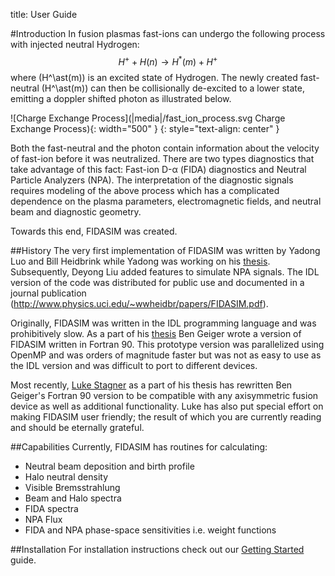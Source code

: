 title: User Guide

#Introduction
In fusion plasmas fast-ions can undergo the following process with injected neutral Hydrogen:
$$ H^+ + H(n) \rightarrow H^\ast(m) + H^+ $$
where \(H^\ast(m)\) is an excited state of Hydrogen.
The newly created fast-neutral \(H^\ast(m)\) can then be collisionally de-excited to a lower state, emitting a doppler shifted photon as illustrated below.

![Charge Exchange Process](|media|/fast_ion_process.svg Charge Exchange Process){: width="500" }
{: style="text-align: center" }

Both the fast-neutral and the photon contain information about the velocity of fast-ion before it was neutralized.
There are two types diagnostics that take advantage of this fact: Fast-ion D-α (FIDA) diagnostics and Neutral Particle Analyzers (NPA).
The interpretation of the diagnostic signals requires modeling of the above process which has a complicated dependence on the plasma parameters, electromagnetic fields, and neutral beam and diagnostic geometry.

Towards this end, FIDASIM was created.  

##History
The very first implementation of FIDASIM was written by Yadong Luo and Bill Heidbrink while Yadong was working on his [thesis](http://www.physics.uci.edu/~wwheidbr/papers/thesis_luo.pdf).
Subsequently, Deyong Liu added features to simulate NPA signals. The IDL version of the code was distributed for public use and documented in a journal publication (http://www.physics.uci.edu/~wwheidbr/papers/FIDASIM.pdf).

Originally, FIDASIM was written in the IDL programming language and was prohibitively slow.
As a part of his [thesis](http://www.iaea.org/inis/collection/NCLCollectionStore/_Public/46/051/46051941.pdf) Ben Geiger wrote a version of FIDASIM written in Fortran 90.
This prototype version was parallelized using OpenMP and was orders of magnitude faster but was not as easy to use as the IDL version and was difficult to port to different devices. 

Most recently, [Luke Stagner](http://github.com/lstagner) as a part of his thesis has rewritten Ben Geiger's Fortran 90 version to be compatible with any axisymmetric fusion device as well as additional functionality.
Luke has also put special effort on making FIDASIM user friendly; the result of which you are currently reading and should be eternally grateful. 

##Capabilities
Currently, FIDASIM has routines for calculating:

* Neutral beam deposition and birth profile
* Halo neutral density
* Visible Bremsstrahlung
* Beam and Halo spectra
* FIDA spectra
* NPA Flux
* FIDA and NPA phase-space sensitivities i.e. weight functions

##Installation
For installation instructions check out our [Getting Started](./01_getting_started.html) guide.
